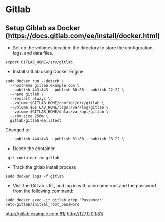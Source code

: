 # Gitlab 

## Setup Giblab as Docker (https://docs.gitlab.com/ee/install/docker.html)
- Set up the volumes location: the directory to store the configuration, logs, and data files. 
```
export GITLAB_HOME=/srv/gitlab
```
- Install GitLab using Docker Engine
```
sudo docker run --detach \
  --hostname gitlab.example.com \
  --publish 443:443 --publish 80:80 --publish 22:22 \
  --name gitlab \
  --restart always \
  --volume $GITLAB_HOME/config:/etc/gitlab \
  --volume $GITLAB_HOME/logs:/var/log/gitlab \
  --volume $GITLAB_HOME/data:/var/opt/gitlab \
  --shm-size 256m \
  gitlab/gitlab-ee:latest  
```
Changed to:
```
  --publish 444:443 --publish 81:80 --publish 23:22 \
```  
- Delete the container
```
 git container rm gitlab
```
- Track the gitlab install process 
```
sudo docker logs -f gitlab
```
- Visit the GitLab URL, and log in with username root and the password from the following command:
```
sudo docker exec -it gitlab grep 'Password:' /etc/gitlab/initial_root_password
```
http://gitlab.example.com:81/
http://127.0.0.1:81/
